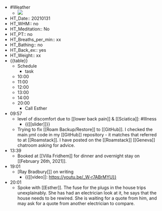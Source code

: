 - #Weather
    - ![](https://firebasestorage.googleapis.com/v0/b/firescript-577a2.appspot.com/o/imgs%2Fapp%2FDavidsroam%2F0iAMC3xfLQ.png?alt=media&token=9592f9e0-39cd-4f6c-ad2f-fe0e073524e3)
- HT_Date:: 20210131
- HT_WHM:: no 
- HT_Meditation:: No 
- HT_PT:: no
- HT_Breaths_per_min:: xx 
- HT_Bathing:: no 
- HT_Back_ex:: yes
- HT_Weight:: xx
- {{table}} 
    - Schedule 
        - task
    - 10:00 
    - 11:00 
    - 12:00
    - 13:00
    - 14:00 
    - 20:00
        - Call Esther
- 09:57
    - level of discomfort due to [[lower back pain]] & [[Sciatica]]: #Illness
        - {{[[slider]]}}
    - Trying to fix [[Roam Backup/Restore]] to [[GitHub]]. I checked the main.yml code in my [[GitHub]] repository - it matches that referred to at [[Roamstack]]. I have posted on the [[Roamstack]] [[Geneva]] chatroom asking for advice.
- 13:39
    - Booked at [[Villa Fridhem]] for dinner and overnight stay on [[February 26th, 2021]].
- 19:01
    - [Ray Bradbury[]] on writing
        - {{[[video]]: https://youtu.be/_W-r7ABrMYU}}
- 20:01
    - Spoke with [[Esther]]. The fuse for the plugs in the house trips unexplainably. She has had an electrician look at it, he says that the house needs to be rewired. She is waiting for a quote from him, and may ask for a quote from another electrician to compare.
